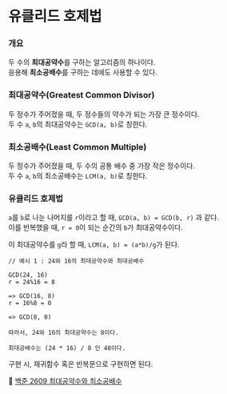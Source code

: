 # 유클리드 호제법

### 개요

두 수의 **최대공약수**를 구하는 알고리즘의 하나이다.<br>
응용해 **최소공배수**를 구하는 데에도 사용할 수 있다.

### 최대공약수(Greatest Common Divisor)

두 정수가 주어졌을 때, 두 정수들의 약수가 되는 가장 큰 정수이다. <br>
두 수 `a`, `b`의 최대공약수는 `GCD(a, b)`로 칭한다.

### 최소공배수(Least Common Multiple)

두 정수가 주어졌을 때, 두 수의 공통 배수 중 가장 작은 정수이다.<br>
두 수 `a`, `b`의 최소공배수는 `LCM(a, b)`로 칭한다.

### 유클리드 호제법

`a`를 `b`로 나눈 나머지를 `r`이라고 할 때, `GCD(a, b) = GCD(b, r)` 과 같다.<br>
이를 반복했을 때, `r = 0`이 되는 순간의 `b`가 최대공약수이다.<br>

이 최대공약수를 `g`라 할 때, `LCM(a, b) = (a*b)/g`가 된다.

```
// 예시 1 : 24와 16의 최대공약수와 최대공배수

GCD(24, 16)
r = 24%16 = 8

=> GCD(16, 8)
r = 16%8 = 0

=> GCD(8, 0)

따라서, 24와 16의 최대공약수는 8이다.

최대공배수는 (24 * 16) / 8 인 48이다.
```

구현 시, 재귀함수 혹은 반복문으로 구현하면 된다.

🔗 [백준 2609 최대공약수와 최소공배수](https://github.com/CHOO-O/CHOO-algorithm/tree/main/%EB%B0%B1%EC%A4%80/Bronze/2609.%E2%80%85%EC%B5%9C%EB%8C%80%EA%B3%B5%EC%95%BD%EC%88%98%EC%99%80%E2%80%85%EC%B5%9C%EC%86%8C%EA%B3%B5%EB%B0%B0%EC%88%98)
